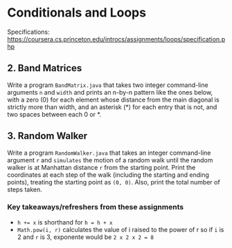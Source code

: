 # Conditionals and Loops

Specifications: https://coursera.cs.princeton.edu/introcs/assignments/loops/specification.php

## 2. Band Matrices

Write a program `BandMatrix.java` that takes two integer command-line arguments `n` and `width` and prints an n-by-n pattern like the ones below, with a zero (0) for each element whose distance from the main diagonal is strictly more than width, and an asterisk (*) for each entry that is not, and two spaces between each 0 or *.

## 3. Random Walker

Write a program `RandomWalker.java` that takes an integer command-line argument `r` and `simulates` the motion of a random walk until the random walker is at Manhattan distance `r` from the starting point. Print the coordinates at each step of the walk (including the starting and ending points), treating the starting point as `(0, 0)`. Also, print the total number of steps taken.


### Key takeaways/refreshers from these assignments

- `h += x` is shorthand for `h = h + x`
- `Math.pow(i, r)` calculates the value of i raised to the power of r so if `i` is 2 and `r` is 3, exponente would be `2 x 2 x 2 = 8`